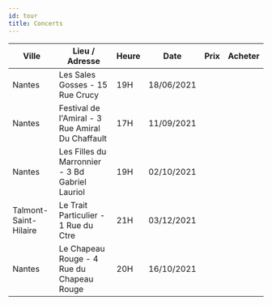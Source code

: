 ```yaml
---
id: tour
title: Concerts
---
```


|Ville  |Lieu / Adresse                                   |Heure|Date      |Prix  |Acheter|
|-------|-------------------------------------------------|-----|----------|------|-------|
|Nantes |Les Sales Gosses - 15 Rue Crucy                  |19H  |18/06/2021|      |       |
|Nantes |Festival de l'Amiral - 3 Rue Amiral Du Chaffault |17H  |11/09/2021|      |       |
|Nantes |Les Filles du Marronnier - 3 Bd Gabriel Lauriol  |19H  |02/10/2021|      |       |
|Talmont-Saint-Hilaire |Le Trait Particulier - 1 Rue du Ctre |21H  |03/12/2021|      |       |
|Nantes |Le Chapeau Rouge - 4 Rue du Chapeau Rouge |20H  |16/10/2021|      |       |
